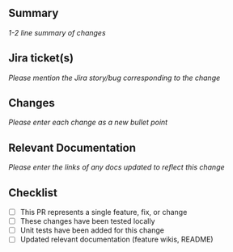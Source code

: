 ## Summary
_1-2 line summary of changes_

## Jira ticket(s)
_Please mention the Jira story/bug corresponding to the change_

## Changes
_Please enter each change as a new bullet point_

## Relevant Documentation
_Please enter the links of any docs updated to reflect this change_

## Checklist

- [ ] This PR represents a single feature, fix, or change
- [ ] These changes have been tested locally
- [ ] Unit tests have been added for this change
- [ ] Updated relevant documentation (feature wikis, README)
